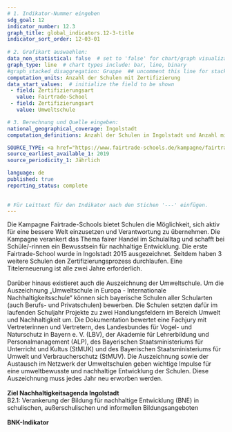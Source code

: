 ```yaml
---
# 1. Indikator-Nummer eingeben 
sdg_goal: 12 
indicator_number: 12.3
graph_title: global_indicators.12-3-title
indicator_sort_order: 12-03-01
 
# 2. Grafikart auswaehlen: 
data_non_statistical: false  # set to 'false' for chart/graph visualization 
graph_type: line  # chart types include: bar, line, binary 
#graph_stacked_disaggregation: Gruppe  ## uncomment this line for stacked bars. eplace 'Geschlecht' with the field of aggregation. 
computation_units: Anzahl der Schulen mit Zertifizierung
data_start_values:  # initialize the field to be shown  
 - field: Zertifizierungsart 
   value: Fairtrade-School 
 - field: Zertifizierungsart 
   value: Umweltschule

# 3. Berechnung und Quelle eingeben: 
national_geographical_coverage: Ingolstadt 
computation_definitions: Anzahl der Schulen in Ingolstadt und Anzahl mit Zertifizierungen (Fairtrade, Umweltschule etc.) aufgeschlüsselt nach Zertifizierung

SOURCE_TYPE: <a href="https://www.fairtrade-schools.de/kampagne/fairtrade-schools-karte">Fairtrade-Schools Kampagne</a>, <a href="https://www.umweltbildung.bayern.de/aktiv/umweltschulen/index.htm">Umweltschulen in Bayern</a> # data source  
source_earliest_available_1: 2019
source_periodicity_1: Jährlich

language: de   
published: true 
reporting_status: complete
 
 
# Für Leittext für den Indikator nach den Stichen '---' einfügen. 
---
```

Die Kampagne Fairtrade-Schools bietet Schulen die Möglichkeit, sich aktiv für eine bessere Welt einzusetzen und Verantwortung zu übernehmen. Die Kampagne verankert das Thema fairer Handel im Schulalltag und schafft bei Schüle/-rinnen ein Bewusstsein für nachhaltige Entwicklung. Die erste Fairtrade-School wurde in Ingolstadt 2015 ausgezeichnet. Seitdem haben 3 weitere Schulen den Zertifizierungsprozess durchlaufen. Eine Titelerneuerung ist alle zwei Jahre erforderlich.<br> 
<br>
Darüber hinaus existieret auch die Auszeichnung der Umweltschule. Um die Auszeichnung „Umweltschule in Europa - Internationale Nachhaltigkeitsschule“ können sich bayerische Schulen aller Schularten (auch Berufs- und Privatschulen) bewerben. Die Schulen setzten dafür im laufenden Schuljahr Projekte zu zwei Handlungsfeldern im Bereich Umwelt und Nachhaltigkeit um. Die Dokumentation bewertet eine Fachjury mit Vertreterinnen und Vertretern, des Landesbundes für Vogel- und Naturschutz in Bayern e. V. (LBV), der Akademie für Lehrerbildung und Personalmanagement (ALP), des Bayerischen Staatsministeriums für Unterricht und Kultus (StMUK) und des Bayerischen Staatsministeriums für Umwelt und Verbraucherschutz (StMUV). Die Auszeichnung sowie der Austausch im Netzwerk der Umweltschulen geben wichtige Impulse für eine umweltbewusste und nachhaltige Entwicklung der Schulen. Diese Auszeichnung muss jedes Jahr neu erworben werden. <br>
<br>
<b>Ziel Nachhaltigkeitsagenda Ingolstadt</b><br>
B2.1: Verankerung der Bildung für nachhaltige Entwicklung (BNE) in schulischen, außerschulischen und informellen Bildungsangeboten<br>
<br>
<b>BNK-Indikator</b>
